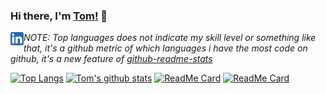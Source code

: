 ### Hi there, I'm [Tom!](https://anuraghazra.github.io) 👋

<a href="https://www.linkedin.com/in/tjhooper88/">
  <img align="left" alt="Tom HOoper | LinkedIn" width="21px" src="https://raw.githubusercontent.com/tjhooper1/tjhooper1/master/images/linkedin.svg" />
</a>

*NOTE: Top languages does not indicate my skill level or something like that, it's a github metric of which languages i have the most code on github, it's a new feature of [github-readme-stats](https://github.com/tjhooper1/github-readme-stats)*

[![Top Langs](https://github-readme-stats.vercel.app/api/top-langs/?username=tjhooper1&count_private=true&show_icons=true&theme=onedark)](https://github.com/tjhooper1/github-readme-stats)
[![Tom's github stats](https://github-readme-stats.vercel.app/api?username=tjhooper1&count_private=true&show_icons=true&theme=onedark)](https://github.com/tjhooper1/tjhooper1)
[![ReadMe Card](https://github-readme-stats.vercel.app/api/pin/?username=tjhooper1&repo=netflix-clone&count_private=true&show_icons=true&theme=onedark)](https://github.com/tjhooper1/tjhooper1)
[![ReadMe Card](https://github-readme-stats.vercel.app/api/pin/?username=tjhooper1&repo=NASA&count_private=true&show_icons=true&theme=onedark)](https://github.com/tjhooper1/tjhooper1)



